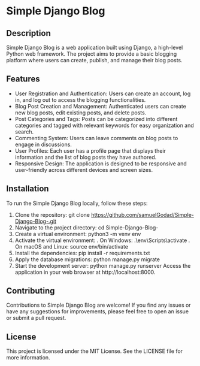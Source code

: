 # Simple Django Blog

## Description

Simple Django Blog is a web application built using Django, a high-level Python web framework. The project aims to provide a basic blogging platform where users can create, publish, and manage their blog posts.

## Features

- User Registration and Authentication: Users can create an account, log in, and log out to access the blogging functionalities.
- Blog Post Creation and Management: Authenticated users can create new blog posts, edit existing posts, and delete posts.
- Post Categories and Tags: Posts can be categorized into different categories and tagged with relevant keywords for easy organization and search.
- Commenting System: Users can leave comments on blog posts to engage in discussions.
- User Profiles: Each user has a profile page that displays their information and the list of blog posts they have authored.
- Responsive Design: The application is designed to be responsive and user-friendly across different devices and screen sizes.

## Installation
To run the Simple Django Blog locally, follow these steps:
1. Clone the repository:
git clone https://github.com/samuelGodad/Simple-Django-Blog-.git
2. Navigate to the project directory:
cd Simple-Django-Blog-
3. Create a virtual environment:
python3 -m venv env
4. Activate the virtual environment:
. On Windows:
.\env\Scripts\activate
. On macOS and Linux:
source env/bin/activate
5. Install the dependencies:
pip install -r requirements.txt
6. Apply the database migrations:
python manage.py migrate
7. Start the development server:
python manage.py runserver
Access the application in your web browser at http://localhost:8000.
## Contributing
Contributions to Simple Django Blog are welcome! If you find any issues or have any suggestions for improvements, please feel free to open an issue or submit a pull request.
## License
This project is licensed under the MIT License. See the LICENSE file for more information.